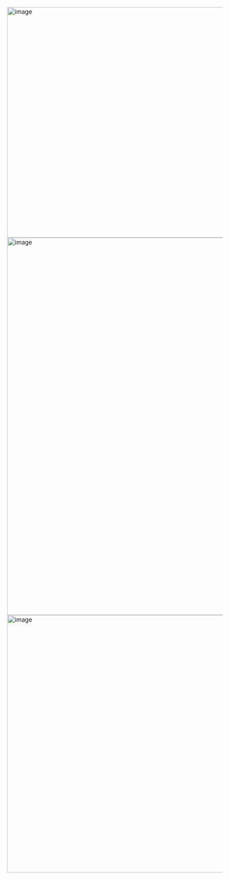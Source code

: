<img width="1080" height="537" alt="image" src="https://github.com/user-attachments/assets/11d3356b-9c68-407b-a644-5f4203685560" />
<img width="1060" height="879" alt="image" src="https://github.com/user-attachments/assets/3b2b1442-b3f0-4ae4-b5ed-604504ae8a0f" />
<img width="1364" height="600" alt="image" src="https://github.com/user-attachments/assets/74baa2cb-bf43-4eb8-bbdc-2d3bb42cfcb8" />

